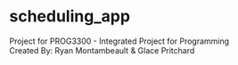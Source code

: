 # scheduling_app
 Project for PROG3300 - Integrated Project for Programming \
 Created By: Ryan Montambeault & Glace Pritchard
